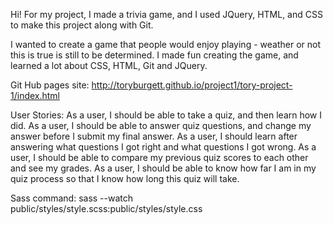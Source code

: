 Hi! For my project, I made a trivia game, and I used JQuery, HTML, and CSS to make this project along with Git.

I wanted to create a game that people would enjoy playing - weather or not this is true is still to be determined. I made fun creating the game, and learned a lot about CSS, HTML, Git and JQuery.

Git Hub pages site: http://toryburgett.github.io/project1/tory-project-1/index.html

User Stories:
As a user, I should be able to take a quiz, and then learn how I did.
As a user, I should be able to answer quiz questions, and change my answer before I submit my final answer.
As a user, I should learn after answering what questions I got right and what questions I got wrong.
As a user, I should be able to compare my previous quiz scores to each other and see my grades.
As a user, I should be able to know how far I am in my quiz process so that I know how long this quiz will take.



Sass command:
sass --watch public/styles/style.scss:public/styles/style.css
